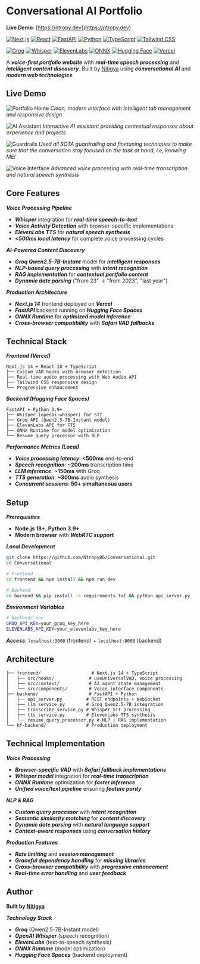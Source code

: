 # Conversational AI Portfolio

**Live Demo**: [https://ntropy.dev](https://ntropy.dev)

[![Next.js](https://img.shields.io/badge/Next.js-14-black?logo=next.js)](https://nextjs.org/)
[![React](https://img.shields.io/badge/React-18-blue?logo=react)](https://reactjs.org/)
[![FastAPI](https://img.shields.io/badge/FastAPI-0.104-green?logo=fastapi)](https://fastapi.tiangolo.com/)
[![Python](https://img.shields.io/badge/Python-3.9+-blue?logo=python)](https://python.org/)
[![TypeScript](https://img.shields.io/badge/TypeScript-5.0-blue?logo=typescript)](https://typescriptlang.org/)
[![Tailwind CSS](https://img.shields.io/badge/Tailwind-3.0-cyan?logo=tailwind-css)](https://tailwindcss.com/)

[![Groq](https://img.shields.io/badge/Groq-LLM-orange)](https://groq.com/)
[![Whisper](https://img.shields.io/badge/OpenAI-Whisper-green)](https://openai.com/whisper/)
[![ElevenLabs](https://img.shields.io/badge/ElevenLabs-TTS-purple)](https://elevenlabs.io/)
[![ONNX](https://img.shields.io/badge/ONNX-Runtime-blue?logo=onnx)](https://onnxruntime.ai/)
[![Hugging Face](https://img.shields.io/badge/🤗-Hugging%20Face-yellow)](https://huggingface.co/)
[![Vercel](https://img.shields.io/badge/Vercel-Deployed-black?logo=vercel)](https://vercel.com/)

A **_voice-first portfolio website_** with **_real-time speech processing_** and **_intelligent content discovery_**. Built by [Nitigya](https://github.com/Ntropy86) using **_conversational AI_** and **_modern web technologies_**.

## Live Demo

![Portfolio Home](./Home.png)
*Clean, modern interface with intelligent tab management and responsive design*

![AI Assistant](./AI.png)
*Interactive AI assistant providing contextual responses about experience and projects*

![Guardrails](./Guardrails.png)
*Used all SOTA guardrailing and finetuning techniques to make sure that the conversation stay focused on the task at hand, i.e, knowing ME!*

![Voice Interface](./Voice%20AI.png)
*Advanced voice processing with real-time transcription and natural speech synthesis*

## Core Features

**_Voice Processing Pipeline_**
- **_Whisper_** integration for **_real-time speech-to-text_**
- **_Voice Activity Detection_** with browser-specific implementations
- **_ElevenLabs TTS_** for **_natural speech synthesis_**
- **_<500ms local latency_** for complete voice processing cycles

**_AI-Powered Content Discovery_**
- **_Groq Qwen2.5-7B-Instant_** model for **_intelligent responses_**
- **_NLP-based query processing_** with **_intent recognition_**
- **_RAG implementation_** for **_contextual portfolio content_**
- **_Dynamic date parsing_** ("from 23" → "from 2023", "last year")

**_Production Architecture_**
- **_Next.js 14_** frontend deployed on **_Vercel_**
- **_FastAPI_** backend running on **_Hugging Face Spaces_**
- **_ONNX Runtime_** for **_optimized model inference_**
- **_Cross-browser compatibility_** with **_Safari VAD fallbacks_**

## Technical Stack

**_Frontend (Vercel)_**
```
Next.js 14 + React 18 + TypeScript
├── Custom VAD hooks with browser detection
├── Real-time audio processing with Web Audio API
├── Tailwind CSS responsive design
└── Progressive enhancement
```

**_Backend (Hugging Face Spaces)_**
```
FastAPI + Python 3.9+
├── Whisper (openai-whisper) for STT
├── Groq API (Qwen2.5-7B-Instant model)
├── ElevenLabs API for TTS
├── ONNX Runtime for model optimization
└── Resume query processor with NLP
```

**_Performance Metrics (Local)_**
- **_Voice processing latency_**: **<500ms** end-to-end
- **_Speech recognition_**: **~200ms** transcription time
- **_LLM inference_**: **~150ms** with Groq
- **_TTS generation_**: **~300ms** audio synthesis
- **_Concurrent sessions_**: **50+ simultaneous users**

## Setup

**_Prerequisites_**
- **Node.js 18+**, **Python 3.9+**
- **Modern browser** with **_WebRTC support_**

**_Local Development_**
```bash
git clone https://github.com/Ntropy86/Conversational.git
cd Conversational

# Frontend
cd frontend && npm install && npm run dev

# Backend  
cd backend && pip install -r requirements.txt && python api_server.py
```

**_Environment Variables_**
```bash
# backend/.env
GROQ_API_KEY=your_groq_key_here
ELEVENLABS_API_KEY=your_elevenlabs_key_here
```

**_Access_**: `localhost:3000` (frontend) + `localhost:8000` (backend)

## Architecture

```
├── frontend/                   # Next.js 14 + TypeScript
│   ├── src/hooks/             # useUniversalVAD, voice processing
│   ├── src/context/           # AI agent state management  
│   └── src/components/        # Voice interface components
├── backend/                   # FastAPI + Python
│   ├── api_server.py         # REST endpoints + WebSocket
│   ├── llm_service.py        # Groq Qwen2.5-7B integration
│   ├── transcribe_service.py # Whisper STT processing
│   ├── tts_service.py        # ElevenLabs TTS synthesis
│   └── resume_query_processor.py # NLP + RAG implementation
└── hf-backend/               # Production deployment
```

## Technical Implementation

**_Voice Processing_**
- **_Browser-specific VAD_** with **_Safari fallback implementations_**
- **_Whisper model_** integration for **_real-time transcription_**
- **_ONNX Runtime_** optimization for **_faster inference_**
- **_Unified voice/text pipeline_** ensuring **_feature parity_**

**_NLP & RAG_**
- **_Custom query processor_** with **_intent recognition_**
- **_Semantic similarity matching_** for **_content discovery_**
- **_Dynamic date parsing_** with **_natural language support_**
- **_Context-aware responses_** using **_conversation history_**

**_Production Features_**
- **_Rate limiting_** and **_session management_**
- **_Graceful dependency handling_** for **_missing libraries_**
- **_Cross-browser compatibility_** with **_progressive enhancement_**
- **_Real-time error handling_** and **_user feedback_**

## Author

**Built by [Nitigya](https://github.com/Ntropy86)**

**_Technology Stack_**
- **_Groq_** (Qwen2.5-7B-Instant model)
- **_OpenAI Whisper_** (speech recognition)
- **_ElevenLabs_** (text-to-speech synthesis)
- **_ONNX Runtime_** (model optimization)
- **_Hugging Face Spaces_** (backend deployment)
